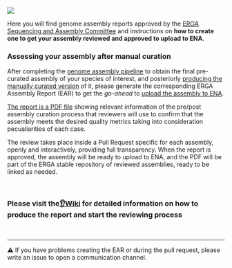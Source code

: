 ![](misc/banner.png)

Here you will find genome assembly reports approved by the [ERGA Sequencing and Assembly Committee](https://www.erga-biodiversity.eu/team-1/sac---sequencing-and-assembly-committee) and instructions on **how to create one to get your assembly reviewed and approved to upload to ENA**.

### Assessing your assembly after manual curation

After completing the [genome assembly pipeline](https://workflowhub.eu/projects/163#workflows) to obtain the final pre-curated assembly of your species of interest, and posteriorly [producing the manually curated version](https://gitlab.com/wtsi-grit/rapid-curation/-/blob/main/RAPID%20CURATION%20TRAINING%20MANUAL.pdf?ref_type=heads) of it, please generate the corresponding ERGA Assembly Report (EAR) to get the _go-ahead_ to [upload the assembly to ENA](https://github.com/ERGA-consortium/ERGA-submission).

[The report is a PDF file](example/Elephas_maximus/mEleMax1.2/mEleMax1.2_EAR.pdf) showing relevant information of the pre/post assembly curation process that reviewers will use to confirm that the assembly meets the desired quality metrics taking into consideration pecualiarities of each case.

The review takes place inside a Pull Request specific for each assembly, openly and interactively, providing full transparency. When the report is approved, the assembly will be ready to upload to ENA, and the PDF will be part of the ERGA stable repository of reviewed assemblies, ready to be linked as needed.

<Br />

### Please visit the[👂Wiki](https://github.com/ERGA-consortium/EARs/wiki) for detailed information on how to produce the report and start the reviewing process

<Br />

---

⚠️ If you have problems creating the EAR or during the pull request, please write an issue to open a communication channel.
